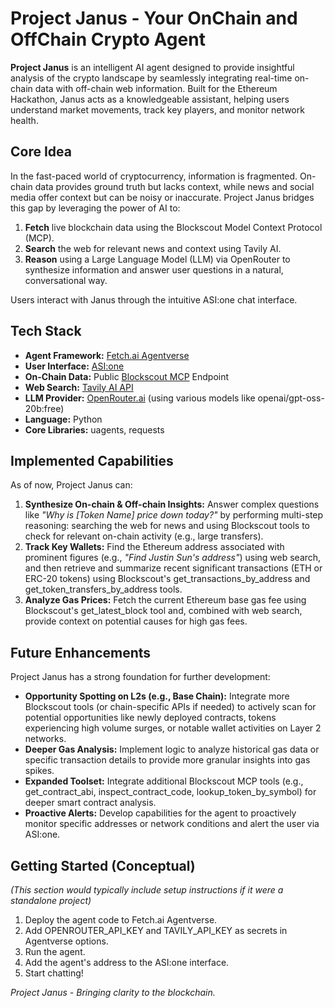 # **Project Janus \- Your OnChain and OffChain Crypto Agent**

**Project Janus** is an intelligent AI agent designed to provide insightful analysis of the crypto landscape by seamlessly integrating real-time on-chain data with off-chain web information. Built for the Ethereum Hackathon, Janus acts as a knowledgeable assistant, helping users understand market movements, track key players, and monitor network health.

## **Core Idea**

In the fast-paced world of cryptocurrency, information is fragmented. On-chain data provides ground truth but lacks context, while news and social media offer context but can be noisy or inaccurate. Project Janus bridges this gap by leveraging the power of AI to:

1. **Fetch** live blockchain data using the Blockscout Model Context Protocol (MCP).  
2. **Search** the web for relevant news and context using Tavily AI.  
3. **Reason** using a Large Language Model (LLM) via OpenRouter to synthesize information and answer user questions in a natural, conversational way.

Users interact with Janus through the intuitive ASI:one chat interface.

## **Tech Stack**

* **Agent Framework:** [Fetch.ai Agentverse](https://agentverse.ai/)  
* **User Interface:** [ASI:one](https://asi.one/)  
* **On-Chain Data:** Public [Blockscout MCP](https://mcp.blockscout.com/mcp) Endpoint  
* **Web Search:** [Tavily AI API](https://tavily.com/)  
* **LLM Provider:** [OpenRouter.ai](https://openrouter.ai/) (using various models like openai/gpt-oss-20b:free)  
* **Language:** Python  
* **Core Libraries:** uagents, requests

## **Implemented Capabilities**

As of now, Project Janus can:

1. **Synthesize On-chain & Off-chain Insights:** Answer complex questions like *"Why is \[Token Name\] price down today?"* by performing multi-step reasoning: searching the web for news and using Blockscout tools to check for relevant on-chain activity (e.g., large transfers).  
2. **Track Key Wallets:** Find the Ethereum address associated with prominent figures (e.g., *"Find Justin Sun's address"*) using web search, and then retrieve and summarize recent significant transactions (ETH or ERC-20 tokens) using Blockscout's get\_transactions\_by\_address and get\_token\_transfers\_by\_address tools.  
3. **Analyze Gas Prices:** Fetch the current Ethereum base gas fee using Blockscout's get\_latest\_block tool and, combined with web search, provide context on potential causes for high gas fees.

## **Future Enhancements**

Project Janus has a strong foundation for further development:

* **Opportunity Spotting on L2s (e.g., Base Chain):** Integrate more Blockscout tools (or chain-specific APIs if needed) to actively scan for potential opportunities like newly deployed contracts, tokens experiencing high volume surges, or notable wallet activities on Layer 2 networks.  
* **Deeper Gas Analysis:** Implement logic to analyze historical gas data or specific transaction details to provide more granular insights into gas spikes.  
* **Expanded Toolset:** Integrate additional Blockscout MCP tools (e.g., get\_contract\_abi, inspect\_contract\_code, lookup\_token\_by\_symbol) for deeper smart contract analysis.  
* **Proactive Alerts:** Develop capabilities for the agent to proactively monitor specific addresses or network conditions and alert the user via ASI:one.

## **Getting Started (Conceptual)**

*(This section would typically include setup instructions if it were a standalone project)*

1. Deploy the agent code to Fetch.ai Agentverse.  
2. Add OPENROUTER\_API\_KEY and TAVILY\_API\_KEY as secrets in Agentverse options.  
3. Run the agent.  
4. Add the agent's address to the ASI:one interface.  
5. Start chatting\!

*Project Janus \- Bringing clarity to the blockchain.*
